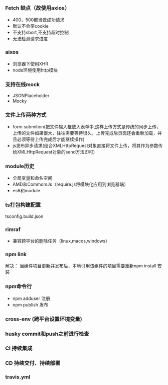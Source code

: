 ### Fetch 缺点（故使用axios）
- 400，500都当做成功请求
- 默认不会带cookie
- 不支持sbort,不支持超时控制
- 无法检测请求进度

### aixos
- 浏览器下使用XHR
- node环境使用http模块

### 支持在线mock
- JSONPlaceholder
- Mocky

### 文件上传两种方式
- form submition(把文件输入框放入表单中,这样上传方式是传统的同步上传，上传的文件如果很大，往往需要等待很久，上传完成后页面还会重新加载，并且必须等待上传完成后才能继续操作)
- js发布异步请求(结合XMLHttpRequest对象直接将文件上传，将其作为参数传给XMLHttpRequest对象的send方法即可)

### module历史
- 全局变量和命名空间
- AMD和CommomJs（require.js将模块化应用到浏览器端）
- es6和module

### ts打包构建配置
tsconfig.build.json

### rimraf
- 兼容跨平台的删除任务（linux,macos,windows）

### npm link
解决：
当组件项目更新并发布后，本地引用该组件的项目需要重新npm install 安装

### npm命令行
- npm adduser 注册
- npm publish 发布

### cross-env (跨平台设置环境变量)

### husky commit和push之前进行检查

### CI 持续集成

### CD 持续交付、持续部署

### travis.yml